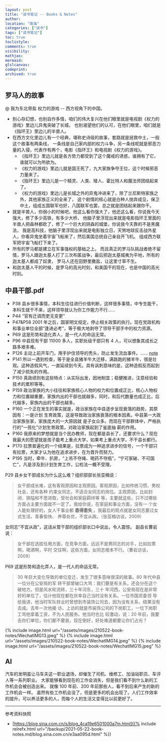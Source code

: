 ```yaml
---
layout: post
title: "读书笔记 -- Books & Notes"
author:
location: "珠海"
categories: ["读书"]
tags: ["读书笔记"]
toc: true
toclistyle:
comments: true
visibility:
mathjax:
mermaid:
glslcanvas:
codeprint:
archived: true
---
```



## 罗马人的故事

@ 我为东北带盐 权力的游戏 -- 西方视角下的中国。

* 别心存幻想，也别自作多情，咱们的伟大复兴在他们眼里就是电视剧《权力的游戏》里边儿异鬼突破了长城，
    也别渴望他们的认可，在他们眼里，咱们就是《指环王》里边儿的半兽人。
* 在西方文化里边儿有一个经典，堪称史诗级的故事，套路就是拯救中土，一般这个故事有两条线，
    一条线是自己家内部的权力斗争，另一条线呢就是邪恶力量的入侵，代表作有两个，电影《指环王》和电视剧《权力的游戏》。
    * 《指环王》里边儿就是各方势力都受到了这个魔戒的诱惑，谁拥有了它，谁就可以为所欲为。
    * 《权力的游戏》里边儿就是国王死了，九大家族争夺王位，这个时候邪恶力量来了。
    * 《指环王》里边儿是一个精灵、人类、矮人、霍比特人和魔法师团结起来了。
    * 《权力的游戏》里边儿是长城之外的异鬼冲进来了，除了兰尼斯特家族之外，其他家族正义的全来了，
        这个剧情的核心就是白种人抛弃成见，保卫中土，组成五国联军也好，八国联军也罢，总之就是团结起来跟你干。
* 就是半兽人，你弱小的时候吧，他这么看你强大了，他还这么看，你说我今天强大，修了多少高铁，有多少大桥，
    他脑子里浮现出来就是电影指环王里面的半兽人把森林都砍了，修了一个巨大的阴森的城堡，你说我今天靠的不是黑魔法，
    我是高科技，他脑子里浮现出来就是电影独立日，天煞地球反击战外星人，你看异鬼坐着宇宙飞船来了，然后美国总统自己亲自开飞机。
    组成西方联军把宇宙飞船打下来了。
* 所有的罗马都是建立在军事强权的基础之上。
    而且真正的罗马队挑战者绝不留情，罗马人跟迦太基人打了三次布匿战争，最后把迦太基城夷为平地，所有的迦太基人都成了奴隶，
    罗马人还在田野里撒盐，让这里寸草不生。
* 和迦太基人干的时候，是罗马的高光时刻，和美国干的现在，也是中国的高光时刻。


## 中县干部.pdf

* P38 县乡很多事情，本科生往往进行价值判断，这样很多事情，中专生能干，本科生就干不来，这样领导就认为你工作能力不行……
* P44 “官有迁调而吏无变更”
* P47&P58 2001 年之后，国家明文规定，停止相关政策的执行。现在党政机构和事业单位全部“逢进必考”，等于极大地剥夺了领导干部手中的权力资源。
* P69 这是形势和造化弄人，是一代人的命运无常。
* P96 中县现有干部 11000 多人，实职处级干部只有 4 人，可以想象其成长之路多艰多难。
* P126 主动上前开车门，用手护住领导的秃头，防止发生流血事件。…… [note](https://blog.sina.com.cn/s/blog_4ca19e6501000a7m.html)
* P141 所以一遇到检查，等于是全县猪羊牛大迁移，满路跑的猪羊牛，很是壮观。这种造假风气，一直延续到今天。具有讽刺意味的是，这种造假反而起到了减少损失的作用。
* P150 真政绩则有这些特点：从实际出发，因地制宜；稳健推进，注意经验和技术的累积等等。
* P159 政治家族的大小往往和家族核心人物的权力和位置成正比，核心人物权力和位置越重要，家族内出的干部也就越多，同时，和后代数量也成正比，后代越多，家族内出的干部也越多。
* P160 一个正在发生的事实就是，政治家族在中县逐步呈现衰落的趋势，其原因有：一是计划
    生育政策，这是导致政治家族衰落的根本因素。中县第一大政治家族张家，家族庞大的一大原因就
    是子女众多。而现在干部群体中，严格执行的“一孩化”计划生育政策，对政治家族起到了釜底抽
    薪的作用。
* P160 我原来的梦想就是当个民办教师，现在都是县长了，还要求什么？现在我最大的愿望就是孩子能考上重点大学，如果考上重点大学，不干县长都行。
* P170 拉票普遍化的一个结果是，拉票成为一种追求进步的信号，一个干部只有拉票，大家才认为他在追求进步，在为晋升而努力。
* P195 当时，牵牛、扒房，“上吊不夺绳、喝药不夺瓶”，“宁可家破、不可国亡”，凡是涉及到计划生育工作，公检法一概不受理。

P29 县乡女干部成长为什么这么难？组织部部长张亚楠说：
> 女干部成长难，这有客观原因和主观原因。客观原因，比如传统习惯、男权社会，还有各种
> 约束女同志，不适合女同志的岗位。主观原因，比如封闭、狭隘和不思进取，受社会和家庭羁绊等
> 等，主要就这些，只不过哪些方面占主要方面就不一定了。我给你说，在家庭和事业方面，没有一
> 个女人能处理好的，女人干事业都 **患得患失** 。我最后的观点就是女同志要过女式生活，青春愉快、
> 养尊处优，不宜从政。（张亚楠访谈，2009）

女同志“不宜从政”，这话从管干部的组织部长口中说出，令人震惊。
副县长曹岩说：
> 女干部在选拔任用方面，在竞争方面，远远不是男同志的对手，比如拉票啊，喝酒啊，平时
> 交往啊，这些方面，女同志根本不行。（曹岩访谈，2009）

P69 这是形势和造化弄人，是一代人的命运无常。
> 30 年巨大变化导致的单位变迁，发生了很多意味很深的故事。80 年代中县一位分在公安局的军
> 转干部曾破口大骂：我们要是有关系，还会分在这个破地方。但是风水轮流转，三十年河东，三十
> 年河西，公安局现在是非常好的单位了，估计他现在都在庆幸自己当时没有关系。一位市国资委领
> 导给我讲，他当时军队转业时曾想到市装饰公司去，因为没有关系，结果没有去成。去年一次他接
> 访，上访的就是市装饰公司的下岗职工，一位下岗职工骂他拿着工资，不为人民服务。他当时也比
> 较激动，说：20 年前，我要去你们单位，你们都不要我，现在倒好，好处难道都要让你们占光？

{% include image.html url="/assets/images/210522-book-notes/WechatIMG13.jpeg" %}
{% include image.html url="/assets/images/210522-book-notes/WechatIMG14.jpeg" %}
{% include image.html url="/assets/images/210522-book-notes/WechatIMG15.jpeg" %}


## AI

汽车的发明虽让马车夫这一职业退场，却催生了司机、维修工、加油站职员、车评人等一系列职业。
大家能够看到现在的工作会消失，但是我们看不到什么新的工作机会会被创造出来。
就像 100 年前、200 年前那些人，看不到后来产生的新的工作机会一样。
虽然有些工作机会没了，但是更多的机会出现了。人们工作效率的提升，可以养活更多的人，而每个人的生活又变得比以前更好了。



<hr class='reviewline'/>
<p class='reviewtip'><script type='text/javascript' src='{% include relref.html url="/assets/reviewjs/blogs/2021-05-22-book-notes.md.js" %}'></script></p>
<font class='ref_snapshot'>参考资料快照</font>

- [https://blog.sina.com.cn/s/blog_4ca19e6501000a7m.html]({% include relrefx.html url="/backup/2021-05-22-book-notes.md/blog.sina.com.cn/e3aa095d.html" %})
